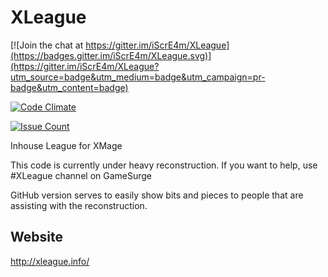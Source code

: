 # XLeague

[![Join the chat at https://gitter.im/iScrE4m/XLeague](https://badges.gitter.im/iScrE4m/XLeague.svg)](https://gitter.im/iScrE4m/XLeague?utm_source=badge&utm_medium=badge&utm_campaign=pr-badge&utm_content=badge)

[![Code Climate](https://codeclimate.com/repos/5692b1e116dbe30b5d001629/badges/bf521e51d0eb2c1e3aef/gpa.svg)](https://codeclimate.com/repos/5692b1e116dbe30b5d001629/feed)

[![Issue Count](https://codeclimate.com/repos/5692b1e116dbe30b5d001629/badges/bf521e51d0eb2c1e3aef/issue_count.svg)](https://codeclimate.com/repos/5692b1e116dbe30b5d001629/feed)

Inhouse League for XMage

This code is currently under heavy reconstruction.
If you want to help, use #XLeague channel on GameSurge

GitHub version serves to easily show bits and pieces to people that are assisting with the reconstruction.

## Website
http://xleague.info/